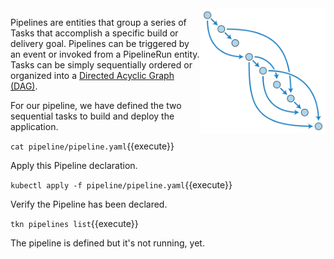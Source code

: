 <img align="right" src="./assets/dag.png" width="200">

Pipelines are entities that group a series of Tasks that accomplish a specific build or delivery goal. Pipelines can be triggered by an event or invoked from a PipelineRun entity. Tasks can be simply sequentially ordered or organized into a [Directed Acyclic Graph (DAG)](https://en.wikipedia.org/wiki/Directed_acyclic_graph).

For our pipeline, we have defined the two sequential tasks to build and deploy the application.

`cat pipeline/pipeline.yaml`{{execute}}

Apply this Pipeline declaration.

`kubectl apply -f pipeline/pipeline.yaml`{{execute}}

Verify the Pipeline has been declared.

`tkn pipelines list`{{execute}}

The pipeline is defined but it's not running, yet.
